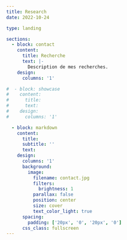 ```yaml
---
title: Research
date: 2022-10-24

type: landing

sections:
  - block: contact
    content:
      title: Recherche
      text: |-
        Description de mes recherches.
    design:
      columns: '1'

#  - block: showcase
#    content:
#      title:
#      text: 
#    design:
#      columns: '1'

  - block: markdown
    content:
      title:
      subtitle: ''
      text:
    design:
      columns: '1'
      background:
        image: 
          filename: contact.jpg
          filters:
            brightness: 1
          parallax: false
          position: center
          size: cover
          text_color_light: true
      spacing:
        padding: ['20px', '0', '20px', '0']
      css_class: fullscreen
---
```

